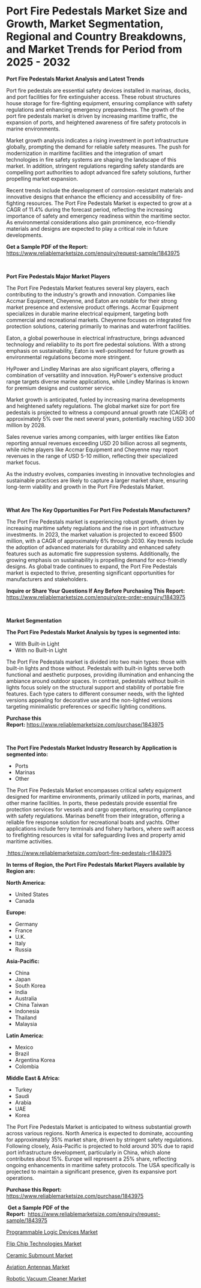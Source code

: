 <p><h1>Port Fire Pedestals Market Size and Growth, Market Segmentation, Regional and Country Breakdowns, and Market Trends for Period from 2025 -  2032</h1></p><p><strong>Port Fire Pedestals Market Analysis and Latest Trends</strong></p>
<p><p>Port fire pedestals are essential safety devices installed in marinas, docks, and port facilities for fire extinguisher access. These robust structures house storage for fire-fighting equipment, ensuring compliance with safety regulations and enhancing emergency preparedness. The growth of the port fire pedestals market is driven by increasing maritime traffic, the expansion of ports, and heightened awareness of fire safety protocols in marine environments.</p><p>Market growth analysis indicates a rising investment in port infrastructure globally, prompting the demand for reliable safety measures. The push for modernization in maritime facilities and the integration of smart technologies in fire safety systems are shaping the landscape of this market. In addition, stringent regulations regarding safety standards are compelling port authorities to adopt advanced fire safety solutions, further propelling market expansion.</p><p>Recent trends include the development of corrosion-resistant materials and innovative designs that enhance the efficiency and accessibility of fire-fighting resources. The Port Fire Pedestals Market is expected to grow at a CAGR of 11.4% during the forecast period, reflecting the increasing importance of safety and emergency readiness within the maritime sector. As environmental considerations also gain prominence, eco-friendly materials and designs are expected to play a critical role in future developments.</p></p>
<p><strong>Get a Sample PDF of the Report:&nbsp;</strong> <a href="https://www.reliablemarketsize.com/enquiry/request-sample/1843975?utm_campaign=1898&utm_medium=2&utm_source=Github&utm_content=ia&utm_term=28022025&utm_id=port-fire-pedestals">https://www.reliablemarketsize.com/enquiry/request-sample/1843975</a></p>
<p>&nbsp;</p>
<p><strong>Port Fire Pedestals Major Market Players</strong></p>
<p><p>The Port Fire Pedestals Market features several key players, each contributing to the industry's growth and innovation. Companies like Accmar Equipment, Cheyenne, and Eaton are notable for their strong market presence and extensive product offerings. Accmar Equipment specializes in durable marine electrical equipment, targeting both commercial and recreational markets. Cheyenne focuses on integrated fire protection solutions, catering primarily to marinas and waterfront facilities.</p><p>Eaton, a global powerhouse in electrical infrastructure, brings advanced technology and reliability to its port fire pedestal solutions. With a strong emphasis on sustainability, Eaton is well-positioned for future growth as environmental regulations become more stringent.</p><p>HyPower and Lindley Marinas are also significant players, offering a combination of versatility and innovation. HyPower's extensive product range targets diverse marine applications, while Lindley Marinas is known for premium designs and customer service.</p><p>Market growth is anticipated, fueled by increasing marina developments and heightened safety regulations. The global market size for port fire pedestals is projected to witness a compound annual growth rate (CAGR) of approximately 5% over the next several years, potentially reaching USD 300 million by 2028.</p><p>Sales revenue varies among companies, with larger entities like Eaton reporting annual revenues exceeding USD 20 billion across all segments, while niche players like Accmar Equipment and Cheyenne may report revenues in the range of USD 5-10 million, reflecting their specialized market focus.</p><p>As the industry evolves, companies investing in innovative technologies and sustainable practices are likely to capture a larger market share, ensuring long-term viability and growth in the Port Fire Pedestals Market.</p></p>
<p>&nbsp;</p>
<p><strong>What Are The Key Opportunities For Port Fire Pedestals Manufacturers?</strong></p>
<p><p>The Port Fire Pedestals market is experiencing robust growth, driven by increasing maritime safety regulations and the rise in port infrastructure investments. In 2023, the market valuation is projected to exceed $500 million, with a CAGR of approximately 6% through 2030. Key trends include the adoption of advanced materials for durability and enhanced safety features such as automatic fire suppression systems. Additionally, the growing emphasis on sustainability is propelling demand for eco-friendly designs. As global trade continues to expand, the Port Fire Pedestals market is expected to thrive, presenting significant opportunities for manufacturers and stakeholders.</p></p>
<p><strong>Inquire or Share Your Questions If Any Before Purchasing This Report:</strong> <a href="https://www.reliablemarketsize.com/enquiry/pre-order-enquiry/1843975?utm_campaign=1898&utm_medium=2&utm_source=Github&utm_content=ia&utm_term=28022025&utm_id=port-fire-pedestals">https://www.reliablemarketsize.com/enquiry/pre-order-enquiry/1843975</a></p>
<p>&nbsp;</p>
<p><strong>Market Segmentation</strong></p>
<p><strong>The Port Fire Pedestals Market Analysis by types is segmented into:</strong></p>
<p><ul><li>With Built-in Light</li><li>With no Built-in Light</li></ul></p>
<p><p>The Port Fire Pedestals market is divided into two main types: those with built-in lights and those without. Pedestals with built-in lights serve both functional and aesthetic purposes, providing illumination and enhancing the ambiance around outdoor spaces. In contrast, pedestals without built-in lights focus solely on the structural support and stability of portable fire features. Each type caters to different consumer needs, with the lighted versions appealing for decorative use and the non-lighted versions targeting minimalistic preferences or specific lighting conditions.</p></p>
<p><strong>Purchase this Report:&nbsp;</strong><a href="https://www.reliablemarketsize.com/purchase/1843975?utm_campaign=1898&utm_medium=2&utm_source=Github&utm_content=ia&utm_term=28022025&utm_id=port-fire-pedestals">https://www.reliablemarketsize.com/purchase/1843975</a></p>
<p>&nbsp;</p>
<p><strong>The Port Fire Pedestals Market Industry Research by Application is segmented into:</strong></p>
<p><ul><li>Ports</li><li>Marinas</li><li>Other</li></ul></p>
<p><p>The Port Fire Pedestals Market encompasses critical safety equipment designed for maritime environments, primarily utilized in ports, marinas, and other marine facilities. In ports, these pedestals provide essential fire protection services for vessels and cargo operations, ensuring compliance with safety regulations. Marinas benefit from their integration, offering a reliable fire response solution for recreational boats and yachts. Other applications include ferry terminals and fishery harbors, where swift access to firefighting resources is vital for safeguarding lives and property amid maritime activities.</p></p>
<p><a href="https://www.reliablemarketsize.com/port-fire-pedestals-r1843975?utm_campaign=1898&utm_medium=2&utm_source=Github&utm_content=ia&utm_term=28022025&utm_id=port-fire-pedestals">&nbsp;https://www.reliablemarketsize.com/port-fire-pedestals-r1843975</a></p>
<p><strong>In terms of Region, the Port Fire Pedestals Market Players available by Region are:</strong></p>
<p>
    <p> <strong> North America: </strong>
        <ul>
            <li>United States</li>
            <li>Canada</li>
        </ul>
        </p> 
    <p> <strong> Europe: </strong>
        <ul>
            <li>Germany</li>
            <li>France</li>
            <li>U.K.</li>
            <li>Italy</li>
            <li>Russia</li>
        </ul>
        </p> 
    <p> <strong> Asia-Pacific: </strong>
        <ul>
            <li>China</li>
            <li>Japan</li>
            <li>South Korea</li>
            <li>India</li>
            <li>Australia</li>
            <li>China Taiwan</li>
            <li>Indonesia</li>
            <li>Thailand</li>
            <li>Malaysia</li>
        </ul>
        </p> 
    <p> <strong> Latin America: </strong>
        <ul>
            <li>Mexico</li>
            <li>Brazil</li>
            <li>Argentina Korea</li>
            <li>Colombia</li>
        </ul>
        </p> 
    <p> <strong> Middle East & Africa: </strong>
        <ul>
            <li>Turkey</li>
            <li>Saudi</li>
            <li>Arabia</li>
            <li>UAE</li>
            <li>Korea</li>
        </ul>
    </p>
    </p>
<p><p>The Port Fire Pedestals Market is anticipated to witness substantial growth across various regions. North America is expected to dominate, accounting for approximately 35% market share, driven by stringent safety regulations. Following closely, Asia-Pacific is projected to hold around 30% due to rapid port infrastructure development, particularly in China, which alone contributes about 15%. Europe will represent a 25% share, reflecting ongoing enhancements in maritime safety protocols. The USA specifically is projected to maintain a significant presence, given its expansive port operations.</p></p>
<p><strong>Purchase this Report: </strong><a href="https://www.reliablemarketsize.com/purchase/1843975?utm_campaign=1898&utm_medium=2&utm_source=Github&utm_content=ia&utm_term=28022025&utm_id=port-fire-pedestals">https://www.reliablemarketsize.com/purchase/1843975</a></p>
<p>&nbsp;<strong>Get a Sample PDF of the Report:&nbsp;&nbsp;</strong><a href="https://www.reliablemarketsize.com/enquiry/request-sample/1843975?utm_campaign=1898&utm_medium=2&utm_source=Github&utm_content=ia&utm_term=28022025&utm_id=port-fire-pedestals">https://www.reliablemarketsize.com/enquiry/request-sample/1843975</a></p>
<p><strong></strong></p>
<p><p><a href="https://github.com/azorrotutus/Market-Research-Report-List-1/blob/main/programmable-logic-devices-market.md?utm_campaign=1898&utm_medium=2&utm_source=Github&utm_content=ia&utm_term=28022025&utm_id=port-fire-pedestals">Programmable Logic Devices Market</a></p><p><a href="https://github.com/spoorsusama/Market-Research-Report-List-1/blob/main/flip-chip-technologies-market.md?utm_campaign=1898&utm_medium=2&utm_source=Github&utm_content=ia&utm_term=28022025&utm_id=port-fire-pedestals">Flip Chip Technologies Market</a></p><p><a href="https://github.com/dafertsuria/Market-Research-Report-List-1/blob/main/ceramic-submount-market.md?utm_campaign=1898&utm_medium=2&utm_source=Github&utm_content=ia&utm_term=28022025&utm_id=port-fire-pedestals">Ceramic Submount Market</a></p><p><a href="https://github.com/seibttullyjh/Market-Research-Report-List-1/blob/main/aviation-antennas-market.md?utm_campaign=1898&utm_medium=2&utm_source=Github&utm_content=ia&utm_term=28022025&utm_id=port-fire-pedestals">Aviation Antennas Market</a></p><p><a href="https://github.com/storcweithzg/Market-Research-Report-List-1/blob/main/robotic-vacuum-cleaner-market.md?utm_campaign=1898&utm_medium=2&utm_source=Github&utm_content=ia&utm_term=28022025&utm_id=port-fire-pedestals">Robotic Vacuum Cleaner Market</a></p></p>